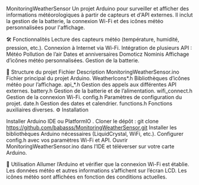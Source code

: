 MonitoringWeatherSensor
Un projet Arduino pour surveiller et afficher des informations météorologiques à partir de capteurs et d'API externes. Il inclut la gestion de la batterie, la connexion Wi-Fi et des icônes météo personnalisées pour l'affichage.

🛠️ Fonctionnalités
Lecture des capteurs météo (température, humidité, pression, etc.).
Connexion à Internet via Wi-Fi.
Intégration de plusieurs API :
Météo
Pollution de l’air
Dates et anniversaires
Domoticz
Nominis
Affichage d’icônes météo personnalisées.
Gestion de la batterie.

📁 Structure du projet
Fichier	Description
MonitoringWeatherSensor.ino	Fichier principal du projet Arduino.
WeatherIcons*.h	Bibliothèques d’icônes météo pour l’affichage.
api_*.h	Gestion des appels aux différentes API externes.
battery.h	Gestion de la batterie et de l’alimentation.
wifi_connect.h	Gestion de la connexion Wi-Fi.
config.h	Paramètres de configuration du projet.
date.h	Gestion des dates et calendrier.
functions.h	Fonctions auxiliaires diverses.
⚙️ Installation

Installer Arduino IDE
 ou PlatformIO
.
Cloner le dépôt : git clone https://github.com/babasss/MonitoringWeatherSensor.git
Installer les bibliothèques Arduino nécessaires (LiquidCrystal, WiFi, etc.).
Configurer config.h avec vos paramètres Wi-Fi et API.
Ouvrir MonitoringWeatherSensor.ino dans l’IDE et téléverser sur votre carte Arduino.

🚀 Utilisation
Allumer l’Arduino et vérifier que la connexion Wi-Fi est établie.
Les données météo et autres informations s’affichent sur l’écran LCD.
Les icônes météo sont affichées en fonction des conditions actuelles.

